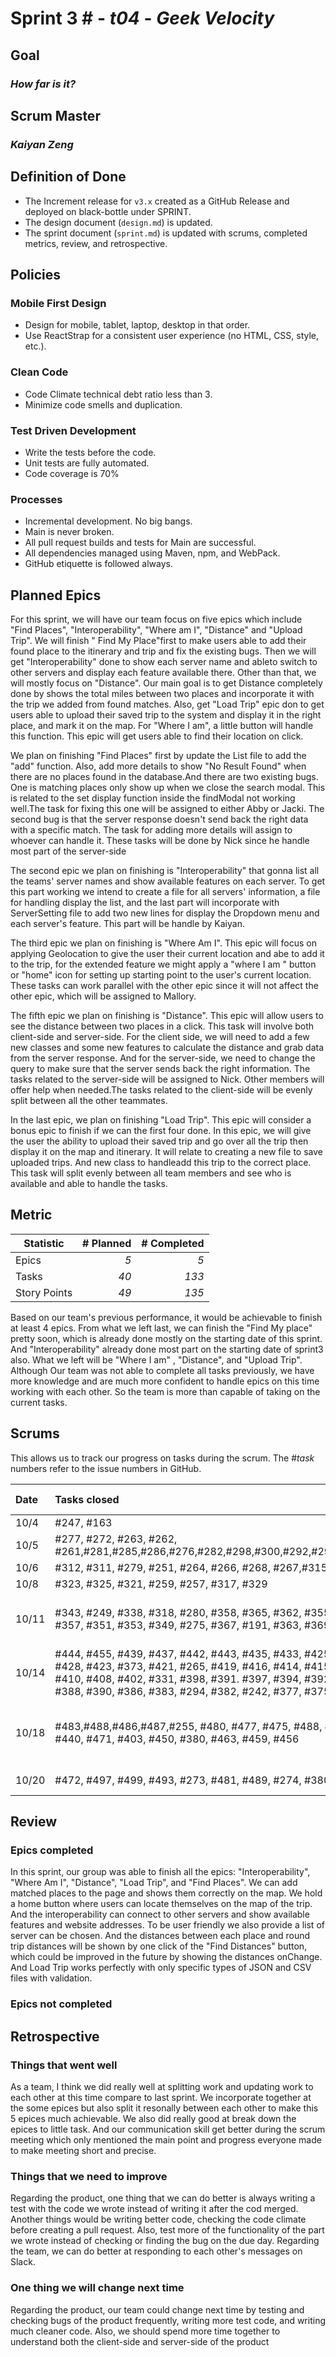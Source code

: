 # Sprint 3 # - *t04* - *Geek Velocity*

## Goal
### *How far is it?*

## Scrum Master
### *Kaiyan Zeng*

## Definition of Done

* The Increment release for `v3.x` created as a GitHub Release and deployed on black-bottle under SPRINT.
* The design document (`design.md`) is updated.
* The sprint document (`sprint.md`) is updated with scrums, completed metrics, review, and retrospective.


## Policies

### Mobile First Design
* Design for mobile, tablet, laptop, desktop in that order.
* Use ReactStrap for a consistent user experience (no HTML, CSS, style, etc.).

### Clean Code
* Code Climate technical debt ratio less than 3.
* Minimize code smells and duplication.

### Test Driven Development
* Write the tests before the code.
* Unit tests are fully automated.
* Code coverage is 70%

### Processes
* Incremental development.  No big bangs.
* Main is never broken. 
* All pull request builds and tests for Main are successful.
* All dependencies managed using Maven, npm, and WebPack.
* GitHub etiquette is followed always.


## Planned Epics
For this sprint, we will have our team focus on five epics which include "Find Places", "Interoperability", "Where am I", "Distance" and "Upload Trip". We will finish "
Find My Place"first to make users able to add their found place to the itinerary and trip and fix the existing bugs. Then we will get "Interoperability" done to show each
server name and ableto switch to other servers and display each feature available there. Other than that, we will mostly focus on "Distance". Our main goal is to get Distance 
completely done by shows the total miles between two places and incorporate it with the trip we added from found matches. Also, get "Load Trip" epic don to get users able to 
upload their saved trip to the system and display it in the right place, and mark it on the map. For "Where I am", a little button will handle this function. This epic will 
get users able to find their location on click.

We plan on finishing "Find Places" first by update the List file to add the "add" function. Also, add more details to show "No Result Found" when there are no places 
found in the database.And there are two existing bugs. One is matching places only show up when we close the search modal. This is related to the set display function 
inside the findModal not working well.The task for fixing this one will be assigned to either Abby or Jacki. The second bug is that the server response doesn't send back 
the right data with a specific match. The task for adding more details will assign to whoever can handle it. These tasks will be done by Nick since he handle most part of 
the server-side 

The second epic we plan on finishing is "Interoperability" that gonna list all the teams' server names and show available features on each server. To get this part working 
we intend to create a file for all servers' information, a file for handling display the list, and the last part will incorporate with ServerSetting file to add two new 
lines for display the Dropdown menu and each server's feature. This part will be handle by Kaiyan.

The third epic we plan on finishing is "Where Am I". This epic will focus on applying Geolocation to give the user their current location and abe to add it to the trip, 
for the extended feature we might apply a "where I am " button or "home" icon for setting up starting point to the user's current location. These tasks can work parallel 
with the other epic since it will not affect the other epic, which will be assigned to Mallory.

The fifth epic we plan on finishing is "Distance". This epic will allow users to see the distance between two places in a click. This task will involve both client-side
and server-side. For the client side, we will need to add a few new classes and some new features to calculate the distance and grab data from the server response. And for 
the server-side, we need to change the query to make sure that the server sends back the right information. The tasks related to the server-side will be assigned to Nick. 
Other members will offer help when needed.The tasks related to the client-side will be evenly split between all the other teammates.

In the last epic, we plan on finishing "Load Trip". This epic will consider a bonus epic to finish if we can the first four done. In this epic, we will give the user the 
ability to upload their saved trip and go over all the trip then display it on the map and itinerary. It will relate to creating a new file to save uploaded trips. 
And new class to handleadd this trip to the correct place. This task will split evenly between all team members and see who is available and able to handle the tasks.

## Metric

| Statistic | # Planned | # Completed |
| --- | ---: | ---: |
| Epics | *5* | *5* |
| Tasks |  *40*   | *133*  | 
| Story Points |  *49*  | *135*  | 

Based on our team's previous performance, it would be achievable to finish at least 4 epics. From what we left last, we can finish the "Find My place" pretty soon, which is 
already done mostly on the starting date of this sprint. And "Interoperability" already done most part on the starting date of sprint3 also. What we left will be "Where I am"
, "Distance", and "Upload Trip". Although Our team was not able to complete all tasks previously, we have more knowledge and are much more confident to handle epics on this
time working with each other. So the team is more than capable of taking on the current tasks.

## Scrums

This allows us to track our progress on tasks during the scrum.
The #*task* numbers refer to the issue numbers in GitHub.

| Date | Tasks closed  | Tasks in progress | Impediments |
| :--- | :--- | :--- | :--- |
| 10/4 | #247, #163|  | N/A |
| 10/5 | #277, #272, #263, #262, #261,#281,#285,#286,#276,#282,#298,#300,#292,#290,#283 |  #191,#267, #268 | N/A | 
| 10/6 | #312, #311, #279, #251, #264, #266, #268, #267,#315 | #191, #303 | N/A |
| 10/8 | #323, #325, #321, #259, #257, #317, #329  | #191, #303 | N/A |
| 10/11 | #343, #249, #338, #318, #280, #358, #365, #362, #355, #352, #357, #351, #353, #349, #275, #367, #191, #363, #369  |  #303,#363, #332,#333, #294, #241, #242  | N/A |
| 10/14 | #444, #455, #439, #437, #442, #443, #435, #433, #425, #430, #428, #423, #373, #421, #265, #419, #416, #414, #415, #412, #410, #408, #402, #331, #398, #391. #397, #394, #392, #244, #388, #390, #386, #383, #294, #382, #242, #377, #375, #285 | #332, #303, #333, #241, #240 | N/A |
| 10/18 | #483,#488,#486,#487,#255, #480, #477, #475, #488, #466, #440, #471, #403, #450, #380, #463, #459, #456   |#332, #303, #333, #241, #240, #274| N/A |
| 10/20 | #472, #497, #499, #493, #273, #481, #489, #274, #380, #489,  |#293, #240, #491 | Lack of Knowledge |
## Review

### Epics completed
In this sprint, our group was able to finish all the epics: "Interoperability", "Where Am I", "Distance", "Load Trip", and "Find Places". We can add matched places to the page and shows them correctly on the map. We hold a home button where users can locate themselves on the map of the trip. And the interoperability can connect to other servers and show available features and website addresses. To be user friendly we also provide a list of server can be chosen.  And the distances between each place and round trip distances will be shown by one click of the "Find Distances" button, which could be improved in the future by showing the distances onChange. And Load Trip works perfectly with only specific types of JSON and CSV files with validation.

### Epics not completed

## Retrospective

### Things that went well
As a team, I think we did really well at splitting work and updating work to each other at this time compare to last sprint. We incorporate together at the some epices but also split it resonally between each other to make this 5 epices much achievable. We also did really good at break down the epices to little task. And our communication skill get better during the scrum meeting which only mentioned the main point and progress everyone made to make meeting short and precise. 

### Things that we need to improve 
Regarding the product, one thing that we can do better is always writing a test with the code we wrote instead of writing it after the cod merged. Another things would be writing better code, checking the code climate before creating a pull request. Also, test more of the functionality of the part we wrote instead of checking or finding the bug on the due day.  Regarding the team, we can do better at responding to each other's messages on Slack.

### One thing we will change next time
Regarding the product, our team could change next time by testing and checking bugs of the product frequently, writing more test code, and writing much cleaner code. Also, we should spend more time together to understand both the client-side and server-side of the product

